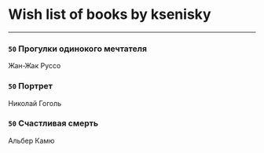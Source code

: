 # Wish list of books by ksenisky
---

### `50` Прогулки одинокого мечтателя
Жан-Жак Руссо

### `50` Портрет
Николай Гоголь

### `50` Счастливая смерть
Альбер Камю

